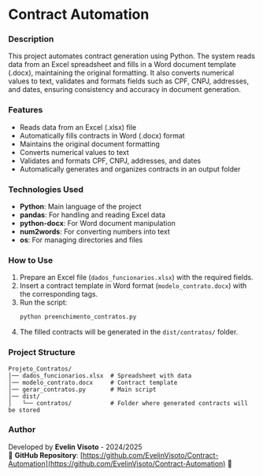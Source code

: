 # Contract Automation

### Description
This project automates contract generation using Python. The system reads data from an Excel spreadsheet and fills in a Word document template (.docx), maintaining the original formatting. It also converts numerical values to text, validates and formats fields such as CPF, CNPJ, addresses, and dates, ensuring consistency and accuracy in document generation.

### Features
- Reads data from an Excel (.xlsx) file  
- Automatically fills contracts in Word (.docx) format  
- Maintains the original document formatting  
- Converts numerical values to text  
- Validates and formats CPF, CNPJ, addresses, and dates  
- Automatically generates and organizes contracts in an output folder  

### Technologies Used
- **Python**: Main language of the project  
- **pandas**: For handling and reading Excel data  
- **python-docx**: For Word document manipulation  
- **num2words**: For converting numbers into text  
- **os**: For managing directories and files  

### How to Use
1. Prepare an Excel file (`dados_funcionarios.xlsx`) with the required fields.  
2. Insert a contract template in Word format (`modelo_contrato.docx`) with the corresponding tags.  
3. Run the script:  
   ```sh
   python preenchimento_contratos.py
   ```
4. The filled contracts will be generated in the `dist/contratos/` folder.  

### Project Structure
```
Projeto_Contratos/
│── dados_funcionarios.xlsx  # Spreadsheet with data
│── modelo_contrato.docx     # Contract template
│── gerar_contratos.py       # Main script
│── dist/
│   └── contratos/           # Folder where generated contracts will be stored
```

### Author
Developed by **Evelin Visoto** - 2024/2025  
📌 **GitHub Repository**: [https://github.com/EvelinVisoto/Contract-Automation](https://github.com/EvelinVisoto/Contract-Automation) 🚀
